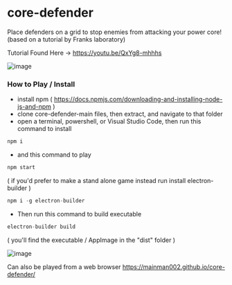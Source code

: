 # core-defender
Place defenders on a grid to stop enemies from attacking your power core! 
(based on a tutorial by Franks laboratory)

Tutorial Found Here ->
https://youtu.be/QxYg8-mhhhs

![image](https://user-images.githubusercontent.com/11281480/128648681-3f692876-b62f-487b-8421-e24ab42373f0.png)

### How to Play / Install
* install npm ( https://docs.npmjs.com/downloading-and-installing-node-js-and-npm )
* clone core-defender-main files, then extract, and navigate to that folder
* open a terminal, powershell, or Visual Studio Code, then run this command to install

```js
npm i
```
* and this command to play

```js
npm start
```

( if you'd prefer to make a stand alone game instead run install electron-builder )

```js
npm i -g electron-builder
```

* Then run this command to build executable

```js
electron-builder build
```

( you'll find the executable / AppImage in the "dist" folder )

![image](https://user-images.githubusercontent.com/11281480/129467895-d1a41b19-8c03-45cc-8823-b72a0827d180.png)

Can also be played from a web browser
https://mainman002.github.io/core-defender/




